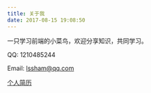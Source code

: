 ```yaml
---
title: 关于我
date: 2017-08-15 19:08:50
---
```


一只学习前端的小菜鸟，欢迎分享知识，共同学习。

QQ: 1210485244

Email: lssham@qq.com

[个人简历](http://github.com/ntnyq/resume)